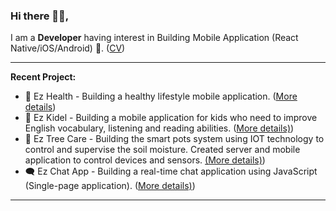 ### Hi there 👋🏼,
I am a **Developer** having interest in Building Mobile Application (React Native/iOS/Android) 📱. ([CV](https://drive.google.com/file/d/1NUzlqL07E3JHV_PpdvgZ8A6lD4T-G1gO/))

---

**Recent Project:**
- 💓 Ez Health - Building a healthy lifestyle mobile application. ([More details](https://github.com/ezratech/ezhealth))
- 📖 Ez Kidel - Building a mobile application for kids who need to improve English vocabulary, listening and reading abilities. ([More details)](https://github.com/ezratech/ezkidel))
- 🌱 Ez Tree Care - Building the smart pots system using IOT technology to control and supervise the soil moisture. Created server and mobile application to control devices and sensors. [(More details)](https://github.com/nguyensonhai/eztreecare))
- 🗨️ Ez Chat App - Building a real-time chat application using JavaScript (Single-page application). ([More details)](https://github.com/nguyensonhai/ezchatapp))

---

